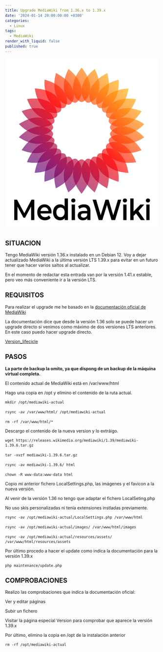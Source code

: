 ```yaml
---
title: Upgrade MediaWiki from 1.36.x to 1.39.x
date: '2024-01-14 20:00:00:00 +0300'
categories:
  - Linux
tags:
  - MediaWiki
render_with_liquid: false
published: true
---
```


![MediaWiki](/assets/img/common/MediaWiki-2020-logo.png)

## SITUACION

Tengo MediaWiki versión 1.36.x instalado en un Debian 12. Voy a dejar actualizado MediaWiki a la última versión LTS 1.39.x para evitar en un futuro tener que hacer varios saltos al actualizar.

En el momento de redactar esta entrada van por la versión 1.41.x estable, pero veo más conveniente ir a la versión LTS.

## REQUISITOS

Para realizar el upgrade me he basado en la [documentación oficial de MediaWiki](https://www.mediawiki.org/wiki/Manual:Upgrading)

La documentación dice que desde la versión 1.36 solo se puede hacer un upgrade directo si venimos como máximo de dos versiones LTS anteriores. En este caso puedo hacer upgrade directo.

[Version_lifecicle](https://www.mediawiki.org/wiki/Version_lifecycle)



## PASOS

**La parte de backup la omito, ya que dispong de un backup de la máquina virtual completa.**

El contenido actual de MediaWiki está en /var/www/html

Hago una copia en /opt y elimino el contenido de la ruta actual.

```plaintext
mkdir /opt/mediawiki-actual

rsync -av /var/www/html/ /opt/mediawiki-actual

rm -rf /var/www/html/*
```

Descargo el contenido de la nueva version y lo extráigo.

```plaintext
wget https://releases.wikimedia.org/mediawiki/1.39/mediawiki-1.39.6.tar.gz

tar -xvzf mediawiki-1.39.6.tar.gz

rsync -av mediawiki-1.39.6/ html

chown -R www-data:www-data html
```
Copio mi anterior fichero LocalSettings.php, las imágenes y el favicon a la nueva versión.

Al venir de la versión 1.36 no tengo que adaptar el fichero LocalSeting.php

No uso skis personalizadas ni tenía extensiones instladas previamente.

```plaintext
rsync -av /opt/mediawiki-actual/LocalSettings.php /var/www/html

rsync -av /opt/mediawiki-actual/images/ /var/www/html/images

rsync -av /opt/mediawiki-actual/resources/assets/ /var/www/html/resources/assets
```

Por último procedo a hacer el update como indica la documentación para la versión 1.39.x

```plaintext
php maintenance/update.php
```

## COMPROBACIONES

Realizo las comprobaciones que indica la documentación oficial:

Ver y editar páginas

Subir un fichero 

Visitar la página especial Version para comprobar que aparece la versión 1.39.x

Por último, elimino la copia en /opt de la instalación anterior

```plaintext
rm -rf /opt/mediawiki-actual
```